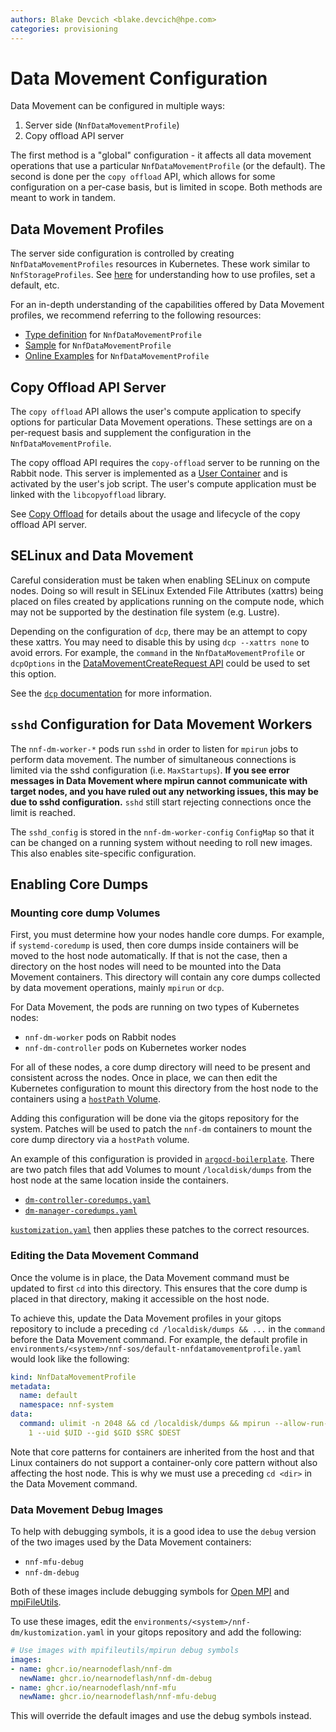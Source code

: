 ```yaml
---
authors: Blake Devcich <blake.devcich@hpe.com>
categories: provisioning
---
```


# Data Movement Configuration

Data Movement can be configured in multiple ways:

1. Server side (`NnfDataMovementProfile`)
2. Copy offload API server

The first method is a "global" configuration - it affects all data movement operations that use a
particular `NnfDataMovementProfile` (or the default). The second is done per the `copy offload` API,
which allows for some configuration on a per-case basis, but is limited in scope. Both methods are
meant to work in tandem.

## Data Movement Profiles

The server side configuration is controlled by creating `NnfDataMovementProfiles` resources in
Kubernetes. These work similar to `NnfStorageProfiles`. See [here](../storage-profiles/readme.md)
for understanding how to use profiles, set a default, etc.

For an in-depth understanding of the capabilities offered by Data Movement profiles, we recommend
referring to the following resources:

- [Type definition](https://github.com/NearNodeFlash/nnf-sos/blob/master/api/v1alpha6/nnfdatamovementprofile_types.go#L27) for `NnfDataMovementProfile`
- [Sample](https://github.com/NearNodeFlash/nnf-sos/blob/master/config/samples/nnf_v1alpha6_nnfdatamovementprofile.yaml) for `NnfDataMovementProfile`
- [Online Examples](https://github.com/NearNodeFlash/nnf-sos/blob/master/config/examples/nnf_nnfdatamovementprofile.yaml) for `NnfDataMovementProfile`

## Copy Offload API Server

The `copy offload` API allows the user's compute application to specify options for particular Data Movement operations. These settings are on a per-request basis and supplement the configuration in the `NnfDataMovementProfile`.

The copy offload API requires the `copy-offload` server to be running on the Rabbit node. This server is implemented as a [User Container](../user-containers/readme.md) and is activated by the user's job script. The user's compute application must be linked with the `libcopyoffload` library.

See [Copy Offload](../data-movement/copy-offload.md) for details about the usage and lifecycle of the copy offload API server.

## SELinux and Data Movement

Careful consideration must be taken when enabling SELinux on compute nodes. Doing so will result in
SELinux Extended File Attributes (xattrs) being placed on files created by applications running on
the compute node, which may not be supported by the destination file system (e.g. Lustre).

Depending on the configuration of `dcp`, there may be an attempt to copy these xattrs. You may need
to disable this by using `dcp --xattrs none` to avoid errors. For example, the `command` in the
`NnfDataMovementProfile` or `dcpOptions` in the [DataMovementCreateRequest
API](copy-offload-api.html#datamovement.DataMovementCreateRequest) could be used to set this
option.

See the [`dcp` documentation](https://mpifileutils.readthedocs.io/en/latest/dcp.1.html) for more
information.

## `sshd` Configuration for Data Movement Workers

The `nnf-dm-worker-*` pods run `sshd` in order to listen for `mpirun` jobs to perform data movement.
The number of simultaneous connections is limited via the sshd configuration (i.e. `MaxStartups`).
**If you see error messages in Data Movement where mpirun cannot communicate with target nodes,
and you have ruled out any networking issues, this may be due to sshd configuration.** `sshd` still
start rejecting connections once the limit is reached.

The `sshd_config` is stored in the `nnf-dm-worker-config` `ConfigMap` so that it can be changed on
a running system without needing to roll new images. This also enables site-specific configuration.

## Enabling Core Dumps

### Mounting core dump Volumes

First, you must determine how your nodes handle core dumps. For example, if `systemd-coredump` is
used, then core dumps inside containers will be moved to the host node automatically. If that is
not the case, then a directory on the host nodes will need to be mounted into the Data Movement
containers. This directory will contain any core dumps collected by data movement operations, mainly
`mpirun` or `dcp`.

For Data Movement, the pods are running on two types of Kubernetes nodes:

- `nnf-dm-worker` pods on Rabbit nodes
- `nnf-dm-controller` pods on Kubernetes worker nodes

For all of these nodes, a core dump directory will need to be present and consistent across the
nodes. Once in place, we can then edit the Kubernetes configuration to mount this directory from
the host node to the containers using a [`hostPath`
Volume](https://kubernetes.io/docs/concepts/storage/volumes/#hostpath).

Adding this configuration will be done via the gitops repository for the system. Patches will be used
to patch the `nnf-dm` containers to mount the core dump directory via a `hostPath` volume.

An example of this configuration is provided in
[`argocd-boilerplate`](https://github.com/NearNodeFlash/argocd-boilerplate/tree/main/environments/example-env/nnf-dm).
There are two patch files that add Volumes to mount `/localdisk/dumps` from the host node at the
same location inside the containers.

- [`dm-controller-coredumps.yaml`](https://github.com/NearNodeFlash/argocd-boilerplate/blob/main/environments/example-env/nnf-dm/dm-controller-coredumps.yaml)
- [`dm-manager-coredumps.yaml`](https://github.com/NearNodeFlash/argocd-boilerplate/blob/main/environments/example-env/nnf-dm/dm-manager-coredumps.yaml)

[`kustomization.yaml`](https://github.com/NearNodeFlash/argocd-boilerplate/blob/main/environments/example-env/nnf-dm/kustomization.yaml#L13C1-L24C29)
then applies these patches to the correct resources.

### Editing the Data Movement Command

Once the volume is in place, the Data Movement command must be updated to first `cd` into this
directory. This ensures that the core dump is placed in that directory, making it accessible on the
host node.

To achieve this, update the Data Movement profiles in your gitops repository to include a preceding
`cd /localdisk/dumps && ...` in the `command` before the Data Movement command. For example, the default profile in `environments/<system>/nnf-sos/default-nnfdatamovementprofile.yaml` would look like the following:

```yaml
kind: NnfDataMovementProfile
metadata:
  name: default
  namespace: nnf-system
data:
  command: ulimit -n 2048 && cd /localdisk/dumps && mpirun --allow-run-as-root --hostfile $HOSTFILE dcp --progress
    1 --uid $UID --gid $GID $SRC $DEST
```

Note that core patterns for containers are inherited from the host and that Linux containers do not
support a container-only core pattern without also affecting the host node. This is why we must use
a preceding `cd <dir>` in the Data Movement command.

### Data Movement Debug Images

To help with debugging symbols, it is a good idea to use the `debug` version of the two images used by the Data Movement containers:

- `nnf-mfu-debug`
- `nnf-dm-debug`

Both of these images include debugging symbols for [Open MPI](https://www.open-mpi.org/) and [mpiFileUtils](https://mpifileutils.readthedocs.io/en/v0.11.1/).

To use these images, edit the `environments/<system>/nnf-dm/kustomization.yaml` in your gitops repository and add the following:

```yaml
# Use images with mpifileutils/mpirun debug symbols
images:
- name: ghcr.io/nearnodeflash/nnf-dm
  newName: ghcr.io/nearnodeflash/nnf-dm-debug
- name: ghcr.io/nearnodeflash/nnf-mfu
  newName: ghcr.io/nearnodeflash/nnf-mfu-debug
```

This will override the default images and use the debug symbols instead.
